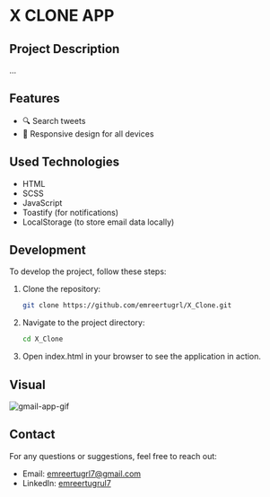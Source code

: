 # X CLONE APP

## Project Description

...

## Features

- 🔍 Search tweets
- 📱 Responsive design for all devices

## Used Technologies

- HTML
- SCSS
- JavaScript
- Toastify (for notifications)
- LocalStorage (to store email data locally)

## Development

To develop the project, follow these steps:

1. Clone the repository:

   ```bash
   git clone https://github.com/emreertugrl/X_Clone.git

   ```

2. Navigate to the project directory:

   ```bash
   cd X_Clone
   ```

3. Open index.html in your browser to see the application in action.

## Visual

<img src="/images/x_clone.gif" alt="gmail-app-gif">

## Contact

For any questions or suggestions, feel free to reach out:

- Email: emreertugrl7@gmail.com
- LinkedIn: [emreertugrul7](https://www.linkedin.com/in/emreertugrul7/)
